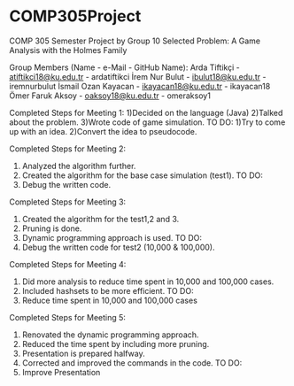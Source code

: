 # COMP305Project
COMP 305 Semester Project by Group 10
Selected Problem: A Game Analysis with the Holmes Family

Group Members (Name - e-Mail - GitHub Name):
Arda Tiftikçi - atiftikci18@ku.edu.tr - ardatiftikci
İrem Nur Bulut - ibulut18@ku.edu.tr - iremnurbulut
İsmail Ozan Kayacan - ikayacan18@ku.edu.tr - ikayacan18
Ömer Faruk Aksoy - oaksoy18@ku.edu.tr - omeraksoy1


Completed Steps for Meeting 1:
1)Decided on the language (Java)
2)Talked about the problem.
3)Wrote code of game simulation.
TO DO:
1)Try to come up with an idea.
2)Convert the idea to pseudocode.

Completed Steps for Meeting 2: 
1) Analyzed the algorithm further. 
2) Created the algorithm for the base case simulation (test1).
TO DO:
1) Debug the written code. 

Completed Steps for Meeting 3: 
1) Created the algorithm for the test1,2 and 3.
2) Pruning is done.
3) Dynamic programming approach is used. 
TO DO:
1) Debug the written code for test2 (10,000 & 100,000). 

Completed Steps for Meeting 4: 
1) Did more analysis to reduce time spent in 10,000 and 100,000 cases.
2) Included hashsets to be more efficient. 
TO DO:
1) Reduce time spent in 10,000 and 100,000 cases 

Completed Steps for Meeting 5: 
1) Renovated the dynamic programming approach.
2) Reduced the time spent by including more pruning. 
3) Presentation is prepared halfway. 
4) Corrected and improved the commands in the code.
TO DO:
1) Improve Presentation
